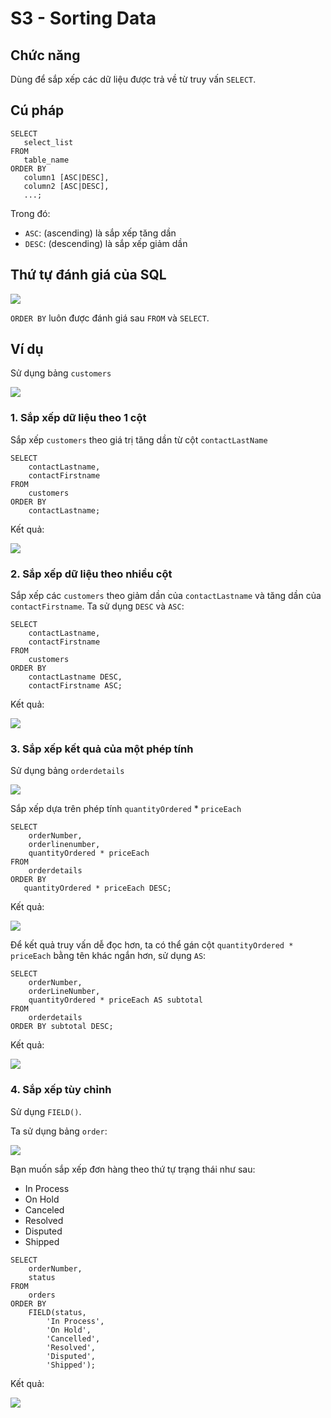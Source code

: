 # S3 - Sorting Data

## Chức năng
Dùng để sắp xếp các dữ liệu được trả về từ truy vấn `SELECT`.

## Cú pháp
```
SELECT 
   select_list
FROM 
   table_name
ORDER BY 
   column1 [ASC|DESC], 
   column2 [ASC|DESC],
   ...;
```
Trong đó: 
- `ASC`: (ascending) là sắp xếp tăng dần
- `DESC`: (descending) là sắp xếp giảm dần


## Thứ tự đánh giá của SQL
<img src ="https://i.imgur.com/NPKtwpT.png">

`ORDER BY` luôn được đánh giá sau `FROM` và `SELECT`.

## Ví dụ
Sử dụng bảng `customers`

<img src = "https://i.imgur.com/3KHeatZ.png">


### 1. Sắp xếp dữ liệu theo 1 cột
Sắp xếp `customers` theo giá trị tăng dần từ cột `contactLastName`
```
SELECT
    contactLastname,
    contactFirstname
FROM
    customers
ORDER BY
    contactLastname;
```
Kết quả:

<img src = "https://i.imgur.com/d4D4dxt.png">

### 2. Sắp xếp dữ liệu theo nhiều cột
Sắp xếp các `customers` theo giảm dần của `contactLastname` và tăng dần của `contactFirstname`. Ta sử dụng `DESC` và `ASC`:

```
SELECT
    contactLastname,
    contactFirstname
FROM
    customers
ORDER BY
    contactLastname DESC,
    contactFirstname ASC;
```

Kết quả:

<img src = "https://i.imgur.com/i8ND5EU.png">

### 3. Sắp xếp kết quả của một phép tính
Sử dụng bảng `orderdetails` 

<img src = "https://i.imgur.com/XvbPT6O.png">

Sắp xếp dựa trên phép tính `quantityOrdered` * `priceEach`
```
SELECT 
    orderNumber, 
    orderlinenumber, 
    quantityOrdered * priceEach
FROM
    orderdetails
ORDER BY 
   quantityOrdered * priceEach DESC;
```
Kết quả:

<img src = "https://i.imgur.com/Y6ZUp18.png">

Để kết quả truy vấn dễ đọc hơn, ta có thể gán cột `quantityOrdered * priceEach` bằng tên khác ngắn hơn, sử dụng `AS`:
```
SELECT 
    orderNumber,
    orderLineNumber,
    quantityOrdered * priceEach AS subtotal
FROM
    orderdetails
ORDER BY subtotal DESC;
```
Kết quả:

<img src ="https://i.imgur.com/nYHB4me.png">

### 4. Sắp xếp tùy chỉnh
Sử dụng `FIELD()`. 

Ta sử dụng bảng `order`:

<img src = "https://i.imgur.com/KGBzomu.png">

Bạn muốn sắp xếp đơn hàng theo thứ tự trạng thái như sau:
- In Process
- On Hold
- Canceled
- Resolved
- Disputed
- Shipped

```
SELECT 
    orderNumber, 
    status
FROM
    orders
ORDER BY 
    FIELD(status,
        'In Process',
        'On Hold',
        'Cancelled',
        'Resolved',
        'Disputed',
        'Shipped');
```

Kết quả:

<img src ="https://i.imgur.com/AKYreHi.png">
